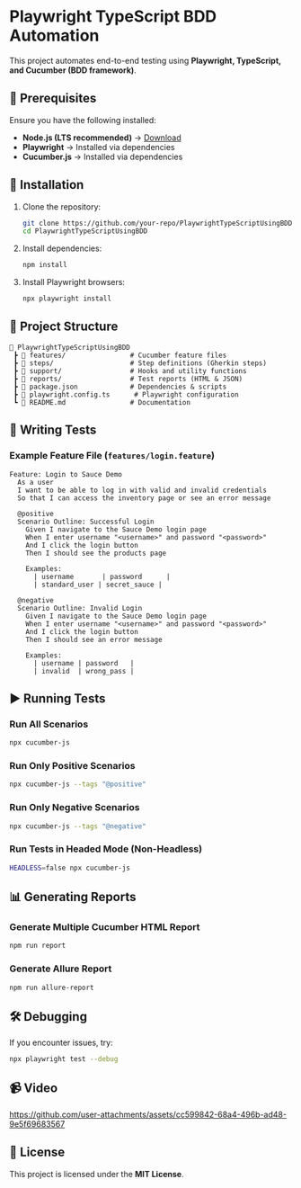 # Playwright TypeScript BDD Automation

This project automates end-to-end testing using **Playwright, TypeScript, and Cucumber (BDD framework)**.

## 📌 Prerequisites

Ensure you have the following installed:
- **Node.js (LTS recommended)** → [Download](https://nodejs.org/)
- **Playwright** → Installed via dependencies
- **Cucumber.js** → Installed via dependencies

## 🚀 Installation

1. Clone the repository:
   ```sh
   git clone https://github.com/your-repo/PlaywrightTypeScriptUsingBDD.git
   cd PlaywrightTypeScriptUsingBDD
   ```
2. Install dependencies:
   ```sh
   npm install
   ```
3. Install Playwright browsers:
   ```sh
   npx playwright install
   ```

## 📂 Project Structure

```
📂 PlaywrightTypeScriptUsingBDD
 ┣ 📂 features/                # Cucumber feature files
 ┣ 📂 steps/                   # Step definitions (Gherkin steps)
 ┣ 📂 support/                 # Hooks and utility functions
 ┣ 📂 reports/                 # Test reports (HTML & JSON)
 ┣ 📜 package.json             # Dependencies & scripts
 ┣ 📜 playwright.config.ts      # Playwright configuration
 ┗ 📜 README.md                # Documentation
```

## 📝 Writing Tests

### Example Feature File (`features/login.feature`)
```gherkin
Feature: Login to Sauce Demo
  As a user
  I want to be able to log in with valid and invalid credentials
  So that I can access the inventory page or see an error message

  @positive
  Scenario Outline: Successful Login
    Given I navigate to the Sauce Demo login page
    When I enter username "<username>" and password "<password>"
    And I click the login button
    Then I should see the products page

    Examples:
      | username       | password      |
      | standard_user | secret_sauce |

  @negative
  Scenario Outline: Invalid Login
    Given I navigate to the Sauce Demo login page
    When I enter username "<username>" and password "<password>"
    And I click the login button
    Then I should see an error message

    Examples:
      | username | password   |
      | invalid  | wrong_pass |
```

## ▶️ Running Tests

### Run All Scenarios
```sh
npx cucumber-js
```

### Run Only Positive Scenarios
```sh
npx cucumber-js --tags "@positive"
```

### Run Only Negative Scenarios
```sh
npx cucumber-js --tags "@negative"
```

### Run Tests in Headed Mode (Non-Headless)
```sh
HEADLESS=false npx cucumber-js
```

## 📊 Generating Reports

### Generate Multiple Cucumber HTML Report
```sh
npm run report
```

### Generate Allure Report
```sh
npm run allure-report
```

## 🛠 Debugging

If you encounter issues, try:
```sh
npx playwright test --debug
```
## 📹 Video

https://github.com/user-attachments/assets/cc599842-68a4-496b-ad48-9e5f69683567



## 📜 License
This project is licensed under the **MIT License**.


